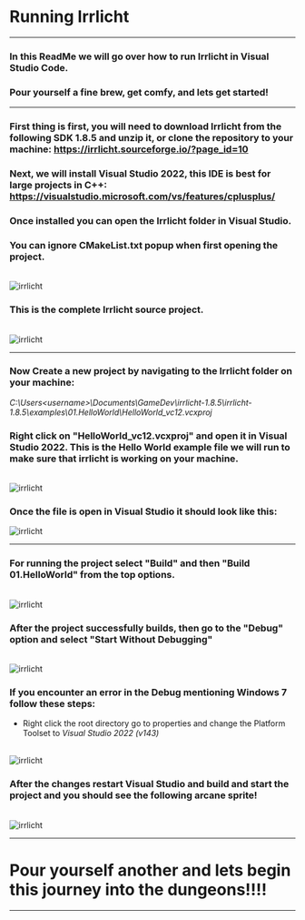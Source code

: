 # Running Irrlicht

---

### In this ReadMe we will go over how to run Irrlicht in Visual Studio Code.

### Pour yourself a fine brew, get comfy, and lets get started! 

---

### First thing is first, you will need to download Irrlicht from the following SDK 1.8.5 and unzip it, or clone the repository to your machine: https://irrlicht.sourceforge.io/?page_id=10

### Next, we will install Visual Studio 2022, this IDE is best for large projects in C++: https://visualstudio.microsoft.com/vs/features/cplusplus/ 

### Once installed you can open the Irrlicht folder in Visual Studio.

### You can ignore CMakeList.txt popup when first opening the project.

<br/>
<img src="/img/CMake.png" alt="irrlicht">
<br/>

### This is the complete Irrlicht source project.

<br/>
<img src="/img/irrlicht.png" alt="irrlicht">
<br/>

---

### Now Create a new project by navigating to the Irrlicht folder on your machine: 
*C:\Users\<username>\Documents\GameDev\irrlicht-1.8.5\irrlicht-1.8.5\examples\01.HelloWorld\HelloWorld_vc12.vcxproj*

### Right click on "HelloWorld_vc12.vcxproj" and open it in Visual Studio 2022. This is the Hello World example file we will run to make sure that irrlicht is working on your machine. 

<br/>
<img src="/img/new-project.png" alt="irrlicht">
<br/>

### Once the file is open in Visual Studio it should look like this:

<img src="/img/helloworld.png" alt="irrlicht">

---

### For running the project select "Build" and then "Build 01.HelloWorld" from the top options.

<br/>
<img src="/img/build.png" alt="irrlicht">
<br/>

### After the project successfully builds, then go to the "Debug" option and select "Start Without Debugging"

<br/>
<img src="/img/start.png" alt="irrlicht">
<br/>

### If you encounter an error in the Debug mentioning Windows 7 follow these steps:
- Right click the root directory go to properties and change the Platform Toolset to *Visual Studio 2022 (v143)*

<br/>
<img src="/img/platform.png" alt="irrlicht">
<br/>

### After the changes restart Visual Studio and build and start the project and you should see the following arcane sprite!

<br/>
<img src="/img/first-compile.png" alt="irrlicht">
<br/>

---

# Pour yourself another and lets begin this journey into the dungeons!!!! 
  
 ---                                     